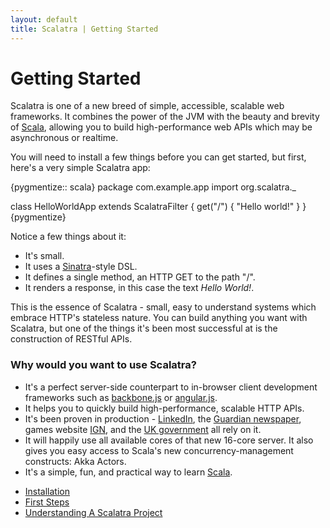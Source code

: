 ```yaml
---
layout: default
title: Scalatra | Getting Started
---
```


<div class="page-header">
  <h1>Getting Started</h1>
</div>

Scalatra is one of a new breed of simple, accessible, scalable web frameworks.
It combines the power of the JVM with the beauty and brevity of
[Scala](http://scala-lang.org), allowing you to build high-performance web APIs
which may be asynchronous or realtime.

You will need to install a few things before you can get started, but first,
here's a very simple Scalatra app:

{pygmentize:: scala}
package com.example.app
import org.scalatra._

class HelloWorldApp extends ScalatraFilter {
  get("/") {
    "Hello world!"
  }
}
{pygmentize}

Notice a few things about it:

* It's small.
* It uses a [Sinatra](http://sinatrarb.com/)-style DSL.
* It defines a single method, an HTTP GET to the path "/".
* It renders a response, in this case the text _Hello World!_.

This is the essence of Scalatra - small, easy to understand systems which
embrace HTTP's stateless nature. You can build anything you want with Scalatra,
but one of the things it's been most successful at is the construction of
RESTful APIs.

### Why would you want to use Scalatra?

* It's a perfect server-side counterpart to in-browser client development frameworks such as [backbone.js](http://backbonejs.org/) or [angular.js](http://angularjs.org).
* It helps you to quickly build high-performance, scalable HTTP APIs.
* It's been proven in production - [LinkedIn][linkedin], the [Guardian newspaper][guardian], games website [IGN][ign], and the [UK government][govuk] all rely on it.
* It will happily use all available cores of that new 16-core server. It also gives you easy access to Scala's new concurrency-management constructs: Akka Actors.
* It's a simple, fun, and practical way to learn [Scala](http://www.scala-lang.org).

[linkedin]: http://www.linkedin.com
[guardian]: http://www.guardian.co.uk
[ign]: http://www.ign.com
[govuk]: http://www.gov.uk

 * [Installation](installation.html)
 * [First Steps](first-steps.html)
 * [Understanding A Scalatra Project](understanding-scalatra.html)